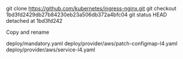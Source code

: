 git clone https://github.com/kubernetes/ingress-nginx.git
git checkout 1bd3fd2429db27b84230eb23a506db372a4bfc04
git status
HEAD detached at 1bd3fd242

Copy and rename

deploy/mandatory.yaml
deploy/provider/aws/patch-configmap-l4.yaml
deploy/provider/aws/service-l4.yaml 
